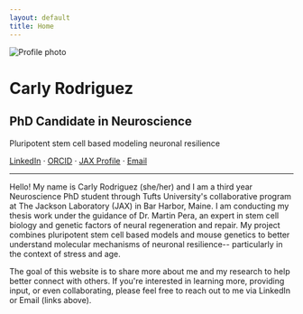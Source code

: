 ```yaml
---
layout: default
title: Home
---
```


<div class="hero">
  <img src="/assets/img/profile-2.PNG" alt="Profile photo" class="profile">
  <div class="hero-text">
    <h1>Carly Rodriguez</h1>
    <h2>PhD Candidate in Neuroscience</h2>
    <p class="tagline">Pluripotent stem cell based modeling neuronal resilience</p>
    <p class="links">
      <a href="https://www.linkedin.com/in/carly-rodriguez-999051194/" target="_blank">LinkedIn</a> ·
      <a href="https://orcid.org/0000-0002-0062-7597" target="_blank">ORCID</a> ·
      <a href="https://www.jax.org/people/carly-rodriguez" target="_blank">JAX Profile</a> ·
      <a href="mailto:carly.rodriguez@jax.org">Email</a>
    </p>
  </div>
</div>

---

Hello! My name is Carly Rodriguez (she/her) and I am a third year Neuroscience PhD student through Tufts University's collaborative program at The Jackson Laboratory (JAX) in Bar Harbor, Maine. I am conducting my thesis work under the guidance of Dr. Martin Pera, an expert in stem cell biology and genetic factors of neural regeneration and repair. My project combines pluripotent stem cell based models and mouse genetics to better understand molecular mechanisms of neuronal resilience-- particularly in the context of stress and age. 

The goal of this website is to share more about me and my research to help better connect with others. If you're interested in learning more, providing input, or even collaborating, please feel free to reach out to me via LinkedIn or Email (links above).

